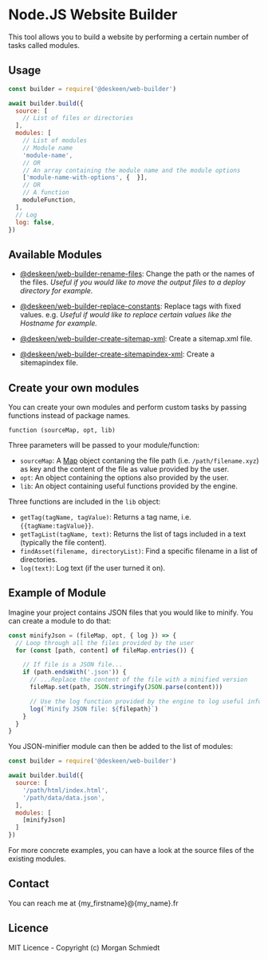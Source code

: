 # Node.JS Website Builder

This tool allows you to build a website by performing a certain number of tasks called modules.


## Usage

```javascript
const builder = require('@deskeen/web-builder')

await builder.build({
  source: [
    // List of files or directories
  ],
  modules: [
    // List of modules
    // Module name
    'module-name',
    // OR
    // An array containing the module name and the module options
    ['module-name-with-options', {  }],
    // OR
    // A function
    moduleFunction,
  ],
  // Log
  log: false,
})
```


## Available Modules

- [@deskeen/web-builder-rename-files](https://github.com/deskeen/web-builder-rename-files): Change the path or the names of the files. *Useful if you would like to move the output files to a deploy directory for example.*

- [@deskeen/web-builder-replace-constants](https://github.com/deskeen/web-builder-replace-constants): Replace tags with fixed values. e.g. *Useful if would like to replace certain values like the Hostname for example.*

- [@deskeen/web-builder-create-sitemap-xml](https://github.com/deskeen/web-builder-create-sitemap-xml): Create a sitemap.xml file.

- [@deskeen/web-builder-create-sitemapindex-xml](https://github.com/deskeen/web-builder-create-sitemapindex-xml): Create a sitemapindex file.


## Create your own modules

You can create your own modules and perform custom tasks by passing functions instead of package names.

`function (sourceMap, opt, lib)`

Three parameters will be passed to your module/function:
- `sourceMap`: A [Map](https://developer.mozilla.org/en-US/docs/Web/JavaScript/Reference/Global_Objects/Map) object contaning the file path (i.e. `/path/filename.xyz`) as key and the content of the file as value provided by the user.
- `opt`: An object containing the options also provided by the user.
- `lib`: An object containing useful functions provided by the engine.

Three functions are included in the `lib` object:

- `getTag(tagName, tagValue)`: Returns a tag name, i.e. `{{tagName:tagValue}}`.
- `getTagList(tagName, text)`: Returns the list of tags included in a text (typically the file content).
- `findAsset(filename, directoryList)`: Find a specific filename in a list of directories.
- `log(text)`: Log text (if the user turned it on). 


## Example of Module

Imagine your project contains JSON files that you would like to minify. You can create a module to do that:

```javascript
const minifyJson = (fileMap, opt, { log }) => {
  // Loop through all the files provided by the user
  for (const [path, content] of fileMap.entries()) {

    // If file is a JSON file...
    if (path.endsWith('.json')) {
      // ...Replace the content of the file with a minified version
      fileMap.set(path, JSON.stringify(JSON.parse(content)))

      // Use the log function provided by the engine to log useful informations
      log(`Minify JSON file: ${filepath}`)
    }
  }
}
```

You JSON-minifier module can then be added to the list of modules:

```javascript
const builder = require('@deskeen/web-builder')

await builder.build({
  source: [
    '/path/html/index.html',
    '/path/data/data.json',
  ],
  modules: [
    [minifyJson]
  ]
})
```

For more concrete examples, you can have a look at the source files of the existing modules.


## Contact

You can reach me at {my_firstname}@{my_name}.fr


## Licence

MIT Licence - Copyright (c) Morgan Schmiedt